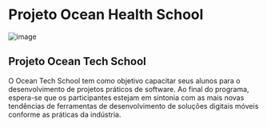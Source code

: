 # Projeto Ocean Health School
![image](https://github.com/luigicl/OceanHealthSystem/assets/100856355/3dfc0803-0385-40eb-b45a-fe967675fb3f)
## Projeto Ocean Tech School
O Ocean Tech School tem como objetivo capacitar seus alunos para o desenvolvimento de projetos práticos de software. Ao final do programa, espera-se que os participantes estejam em sintonia com as mais novas tendências de ferramentas de desenvolvimento de soluções digitais móveis conforme as práticas da indústria.

